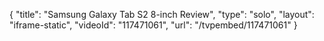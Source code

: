 {
    "title": "Samsung Galaxy Tab S2 8-inch Review",
    "type": "solo",
    "layout": "iframe-static",
    "videoId": "117471061",
    "url": "\/tvpembed\/117471061"
}
